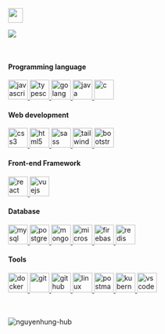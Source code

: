 <style>
  .a {
    text-decoration: none;
  }
</style>

<img src="https://raw.githubusercontent.com/iampavangandhi/iampavangandhi/master/gifs/Hi.gif" width="30" />

<p>
    <a href="https://github.com/DenverCoder1/readme-typing-svg">
        <img
            src="https://readme-typing-svg.herokuapp.com?&font=IBM+Plex+Sans&color=2BF5AE&size=24&lines=Welcome+to+my+Github+profile!" />
    </a>
</p>

<br />

<p align="left">
    <h4>Programming language</h4>
    <a href="https://developer.mozilla.org/en-US/docs/Web/JavaScript" target="_blank" rel="noreferrer">
        <img src="https://cdn.jsdelivr.net/gh/devicons/devicon@latest/icons/javascript/javascript-original.svg" alt="javascript" width="40" height="40"/>
    </a>
    <a href="https://www.typescriptlang.org/" target="_blank" rel="noreferrer">
        <img src="https://cdn.jsdelivr.net/gh/devicons/devicon@latest/icons/typescript/typescript-original.svg" alt="typescript" width="40" height="40"/>
    </a>
    <a href="https://go.dev/" target="_blank" rel="noreferrer">
        <img src="https://cdn.jsdelivr.net/gh/devicons/devicon@latest/icons/go/go-original-wordmark.svg" alt="golang" width="40" height="40"/>
    </a>
    <a href="https://www.java.com/en/" target="_blank" rel="noreferrer">
        <img src="https://cdn.jsdelivr.net/gh/devicons/devicon@latest/icons/java/java-original-wordmark.svg" alt="java" width="40" height="40"/>
    </a>
    <a href="https://learn.microsoft.com/vi-vn/cpp/c-language/?view=msvc-170" target="_blank" rel="noreferrer">
        <img src="https://cdn.jsdelivr.net/gh/devicons/devicon@latest/icons/c/c-plain.svg" alt="c" width="40" height="40"/>
    </a>
</p>
<p align="left">
    <h4>Web development</h4>
    <a href="https://developer.mozilla.org/en-US/docs/Web/CSS" target="_blank" rel="noreferrer">
        <img src="https://cdn.jsdelivr.net/gh/devicons/devicon@latest/icons/css3/css3-original.svg" alt="css3" width="40" height="40"/>
    </a>
    <a href="https://developer.mozilla.org/en-US/docs/Web/HTML" target="_blank" rel="noreferrer">
        <img src="https://cdn.jsdelivr.net/gh/devicons/devicon@latest/icons/html5/html5-original.svg" alt="html5" width="40" height="40"/>
    </a>
    <a href="https://sass-lang.com/" target="_blank" rel="noreferrer">
        <img src="https://cdn.jsdelivr.net/gh/devicons/devicon@latest/icons/sass/sass-original.svg" alt="sass" width="40" height="40"/>
    </a>
    <a href="https://tailwindcss.com/" target="_blank" rel="noreferrer">
        <img src="https://cdn.jsdelivr.net/gh/devicons/devicon@latest/icons/tailwindcss/tailwindcss-original.svg" alt="tailwindcss" width="40" height="40"/>
    </a>
    <a href="https://getbootstrap.com/" target="_blank" rel="noreferrer">
        <img src="https://cdn.jsdelivr.net/gh/devicons/devicon@latest/icons/bootstrap/bootstrap-original.svg" alt="bootstrap" width="40" height="40"/>
    </a>
</p>
<p align="left">
    <h4>Front-end Framework</h4>
    <a href="https://react.dev/" target="_blank" rel="noreferrer">
        <img src="https://cdn.jsdelivr.net/gh/devicons/devicon@latest/icons/react/react-original.svg" alt="react" width="40" height="40"/>
    </a>
    <a href="https://vuejs.org/" target="_blank" rel="noreferrer">
        <img src="https://cdn.jsdelivr.net/gh/devicons/devicon@latest/icons/vuejs/vuejs-original.svg" alt="vuejs" width="40" height="40"/>
    </a>
</p>
<p align="left">
    <h4>Database</h4>
    <a href="https://www.mysql.com/" target="_blank" rel="noreferrer">
        <img src="https://cdn.jsdelivr.net/gh/devicons/devicon@latest/icons/mysql/mysql-original.svg" alt="mysql" width="40" height="40"/>
    </a>
    <a href="https://www.postgresql.org/" target="_blank" rel="noreferrer">
        <img src="https://cdn.jsdelivr.net/gh/devicons/devicon@latest/icons/postgresql/postgresql-original.svg" alt="postgresql" width="40" height="40"/>
    </a>
    <a href="https://www.mongodb.com/" target="_blank" rel="noreferrer">
        <img src="https://cdn.jsdelivr.net/gh/devicons/devicon@latest/icons/mongodb/mongodb-original.svg" alt="mongodb" width="40" height="40"/>
    </a>
    <a href="https://learn.microsoft.com/en-us/sql/sql-server" target="_blank" rel="noreferrer">
        <img src="https://cdn.jsdelivr.net/gh/devicons/devicon@latest/icons/microsoftsqlserver/microsoftsqlserver-original.svg" alt="microsoftsqlserver" width="40" height="40"/>
    </a>
    <a href="https://firebase.google.com/" target="_blank" rel="noreferrer">
        <img src="https://cdn.jsdelivr.net/gh/devicons/devicon@latest/icons/firebase/firebase-original.svg" alt="firebase" width="40" height="40"/>
    </a>
    <a href="https://redis.io/" target="_blank" rel="noreferrer">
        <img src="https://cdn.jsdelivr.net/gh/devicons/devicon@latest/icons/redis/redis-original.svg" alt="redis" width="40" height="40"/>
    </a>
</p>
<p align="left">
    <h4>Tools</h4>
    <a href="https://www.docker.com/" target="_blank" rel="noreferrer">
        <img src="https://cdn.jsdelivr.net/gh/devicons/devicon@latest/icons/docker/docker-original.svg" alt="docker" width="40" height="40"/>
    </a>
    <a href="https://git-scm.com/" target="_blank" rel="noreferrer">
        <img src="https://cdn.jsdelivr.net/gh/devicons/devicon@latest/icons/git/git-original.svg" alt="git" width="40" height="40"/>
    </a>
    <a href="github.com" target="_blank" rel="noreferrer">
        <img src="https://cdn.jsdelivr.net/gh/devicons/devicon@latest/icons/github/github-original.svg" alt="github" width="40" height="40"/>
    </a>
    <a href="https://www.linux.org/" target="_blank" rel="noreferrer">
        <img src="https://cdn.jsdelivr.net/gh/devicons/devicon@latest/icons/linux/linux-original.svg" alt="linux" width="40" height="40"/>
    </a>
    <a href="https://www.postman.com/" target="_blank" rel="noreferrer">
        <img src="https://cdn.jsdelivr.net/gh/devicons/devicon@latest/icons/postman/postman-original.svg" alt="postman" width="40" height="40"/>
    </a>
    <a href="https://kubernetes.io/" target="_blank" rel="noreferrer">
        <img src="https://cdn.jsdelivr.net/gh/devicons/devicon@latest/icons/kubernetes/kubernetes-original.svg" alt="kubernetes" width="40" height="40"/>
    </a>
    <a href="https://code.visualstudio.com/" target="_blank" rel="noreferrer">
        <img src="https://cdn.jsdelivr.net/gh/devicons/devicon@latest/icons/vscode/vscode-original.svg" alt="vscode" width="40" height="40"/>
    </a>
</p>

<br />
<br />

<!-- <p> -->
<img align="left" src="https://github-readme-stats.vercel.app/api/top-langs?username=nguyenhung-hub&show_icons=true&locale=en&layout=compact" alt="nguyenhung-hub" />
<!-- </p> -->
